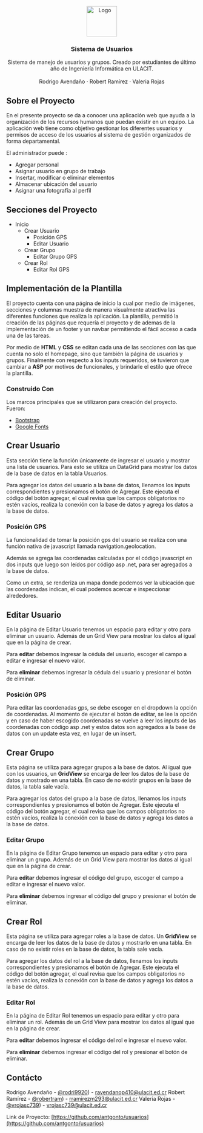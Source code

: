 <!-- PROJECT LOGO -->
<p align="center">
  <a >
    <img src="https://github.com/othneildrew/Best-README-Template/raw/master/images/logo.png" alt="Logo" width="80" height="80">
  </a>

  <h3 align="center">Sistema de Usuarios</h3>

  <p align="center">
Sistema de manejo de usuarios y grupos. Creado por estudiantes de último año de Ingeniería Informática en ULACIT.
    <br />
    <br />
    <a > Rodrigo Avendaño </a>
    ·
    <a > Robert Ramírez </a>
    ·
    <a > Valeria Rojas </a>
</p>

<!-- ABOUT THE PROJECT -->
## Sobre el Proyecto

En el presente proyecto se da a conocer una aplicación web que ayuda a la organización de los recursos humanos que puedan existir en un equipo.  La aplicación web  tiene como objetivo gestionar los diferentes usuarios y permisos de acceso de los usuarios al sistema de gestión organizados de forma departamental. 

El administrador puede :
* Agregar personal
* Asignar usuario en grupo de trabajo
* Insertar, modificar o eliminar elementos
* Almacenar ubicación del usuario
* Asignar una fotografía al perfil

<!-- SECTIONS -->

## Secciones del Proyecto

* Inicio
  * Crear Usuario
	  * Posición GPS
	  * Editar Usuario
  * Crear Grupo
	  * Editar Grupo GPS
  * Crear Rol
	  * Editar Rol GPS

## Implementación de la Plantilla

El proyecto cuenta con una página de inicio la cual por medio de imágenes, secciones y columnas muestra de manera visualmente atractiva las diferentes funciones que realiza la aplicación. La plantilla, permitió la creación de las páginas que requería el proyecto y de ademas de la implementación de un footer y un navbar permitiendo el fácil acceso a cada una de las tareas.

Por medio de **HTML** y **CSS** se editan cada una de las secciones con las que cuenta no solo el homepage, sino que también la página de usuarios y grupos. Finalmente con respecto a los inputs requeridos, sé tuvieron que cambiar a **ASP** por motivos de funcionales, y brindarle el estilo que ofrece la plantilla.

### Construido Con
Los marcos principales que se utilizaron para creación del proyecto. Fueron: 
*  [Bootstrap](https://getbootstrap.com)
*  [Google Fonts](https://fonts.google.com)

<!-- USER -->

## Crear Usuario

Esta sección tiene la función únicamente de ingresar el usuario y mostrar una lista de usuarios. Para esto se utiliza un DataGrid para mostrar los datos de la base de datos en la tabla Usuarios.

Para agregar los datos del usuario a la base de datos, llenamos los inputs correspondientes y presionamos el botón de Agregar. Este ejecuta el código del botón agregar, el cual revisa que los campos obligatorios no estén vacíos, realiza la conexión con la base de datos y agrega los datos a la base de datos.

### Posición GPS

La funcionalidad de tomar la posición gps del usuario se realiza con una función nativa de javascript llamada navigation.geolocation.

Además se agrega las coordenadas calculadas por el código javascript en dos inputs que luego son leídos por código asp .net, para ser agregados a la base de datos.

Como un extra, se renderiza un mapa donde podemos ver la ubicación que las coordenadas indican, el cual podemos acercar e inspeccionar alrededores.

## Editar Usuario

En la página de Editar Usuario tenemos un espacio para editar y otro para eliminar un usuario. Además de un Grid View para mostrar los datos al igual que en la página de crear.

Para **editar** debemos ingresar la cédula del usuario, escoger el campo a editar e ingresar el nuevo valor.

Para **eliminar** debemos ingresar la cédula del usuario y presionar el botón de eliminar.

### Posición GPS

Para editar las coordenadas gps, se debe escoger en el dropdown la opción de coordenadas. Al momento de ejecutar el botón de editar, se lee la opción y en caso de haber escogido coordenadas se vuelve a leer los inputs de las coordenadas con código asp .net y estos datos son agregados a la base de datos con un update esta vez, en lugar de un insert.

<!-- GROUP -->

## Crear Grupo

Esta página se utiliza para agregar grupos a la base de datos. Al igual que con los usuarios, un **GridView** se encarga de leer los datos de la base de datos y mostrado en una tabla. En caso de no existir grupos en la base de datos, la tabla sale vacía.

Para agregar los datos del grupo a la base de datos, llenamos los inputs correspondientes y presionamos el botón de Agregar. Este ejecuta el código del botón agregar, el cual revisa que los campos obligatorios no estén vacíos, realiza la conexión con la base de datos y agrega los datos a la base de datos.

### Editar Grupo

En la página de Editar Grupo tenemos un espacio para editar y otro para eliminar un grupo. Además de un Grid View para mostrar los datos al igual que en la página de crear.

Para **editar** debemos ingresar el código del grupo, escoger el campo a editar e ingresar el nuevo valor.

Para **eliminar** debemos ingresar el código del grupo y presionar el botón de eliminar.

<!-- ROL -->

## Crear Rol

Esta página se utiliza para agregar roles a la base de datos. Un **GridView** se encarga de leer los datos de la base de datos y mostrarlo en una tabla. En caso de no existir roles en la base de datos, la tabla sale vacía.

Para agregar los datos del rol a la base de datos, llenamos los inputs correspondientes y presionamos el botón de Agregar. Este ejecuta el código del botón agregar, el cual revisa que los campos obligatorios no estén vacíos, realiza la conexión con la base de datos y agrega los datos a la base de datos.

### Editar Rol

En la página de Editar Rol tenemos un espacio para editar y otro para eliminar un rol. Además de un Grid View para mostrar los datos al igual que en la página de crear.

Para **editar** debemos ingresar el código del rol e ingresar el nuevo valor.

Para **eliminar** debemos ingresar el código del rol y presionar el botón de eliminar.


<!-- CONTACT -->
## Contácto

Rodrigo Avendaño - [@rodri9920](https://github.com/rodri9920)) - ravendanop410@ulacit.ed.cr
Robert Ramírez - [@robertram](https://github.com/robertram)) - rramirezm293@ulacit.ed.cr
Valeria Rojas - [@vrojasc739](https://github.com/vrojasc739)) - vrojasc739@ulacit.ed.cr


Link de Proyecto: [https://github.com/antgonto/usuarios](https://github.com/antgonto/usuarios)





